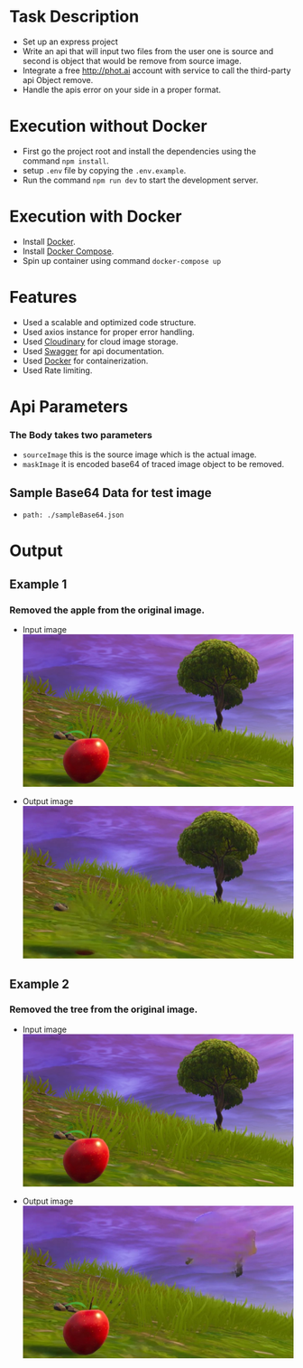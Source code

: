 # Task Description
* Set up an express project
* Write an api that will input two files from the user one is source and second is object that would be remove from source image.
* Integrate a free http://phot.ai account with service to call the third-party api Object remove.
* Handle the apis error on your side in a proper format.

# Execution without Docker

- First go the project root and install the dependencies using the command `npm install`.
- setup `.env` file by copying the `.env.example`.
- Run the command `npm run dev` to start the development server.


# Execution with Docker
- Install [Docker](https://www.docker.com/).
- Install [Docker Compose](https://docs.docker.com/compose/).
- Spin up container using command `docker-compose up`

# Features
- Used a scalable and optimized code structure.
- Used axios instance for proper error handling.
- Used [Cloudinary](https://cloudinary.com/) for cloud image storage.
- Used [Swagger](https://swagger.io/) for api documentation.
- Used [Docker](https://www.docker.com/) for containerization.
- Used Rate limiting.

# Api Parameters
### The Body takes two parameters

- `sourceImage` this is the source image which is the actual image.
- `maskImage` it is encoded base64 of traced image object to be removed.

## Sample Base64 Data for test image
- `path: ./sampleBase64.json`

# Output
## Example 1
### Removed the apple from the original image.

- Input image
![input Image](./public/original-image.jpeg)

- Output image
![output Image](./public/apple-removed-output.jpeg)

## Example 2
### Removed the tree from the original image.

- Input image
![input Image](./public/original-image.jpeg)

- Output image
![output Image](./public/tree-removed-output.jpeg)



